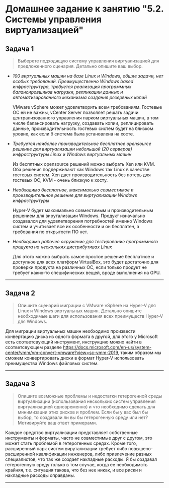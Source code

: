 # Домашнее задание к занятию "5.2. Системы управления виртуализацией"

## Задача 1

> Выберете подходящую систему управления виртуализацией для предложенного сценария. Детально опишите ваш выбор.

- *100 виртуальных машин на базе Linux и Windows, общие задачи, нет особых требований. Преимущественно Windows based инфраструктура, требуется реализация программных балансировщиков нагрузки, репликации данных и автоматизированного механизма создания резервных копий*

  VMware vSphere может удовлетворить всем требованиям. Гостевые ОС ей не важны, vCenter Server позволяет решать задачи централизованного управления парком виртуальных машин, в том числе балансировать нагрузку, создавать копии, реплицировать данные, производительность гостевых систем будет на близком уровне, как если б система была установлена на хосте.

- *Требуется наиболее производительное бесплатное opensource решение для виртуализации небольшой (20 серверов) инфраструктуры Linux и Windows виртуальных машин*

  Из бесплтных opensource решений можно выбрать Xen или KVM. Оба решения поддерживают как Windows так Linux в качестве гостевых систем. Xen дает производительность без потерь для гостевых ОС, KVM - очень близкую к хосту.

- *Необходимо бесплатное, максимально совместимое и производительное решение для виртуализации Windows инфраструктуры*

  Hyper-V будет максимально совместимым и производительным решением для вирутализации Windows. Продукт изначально создавался для удовлетворения потребностей именно Windows систем и учитывает все их особенности и он бесплатен, а требования по открытости ПО нет.

- *Необходимо рабочее окружение для тестирование программного продукта на нескольких дистрибутивах Linux*

  Для этого можно выбрать самое простое решение бесплатное и доступное для всех платформ VirtualBox, это будет достаточно для проверки продукта на различных ОС, если только продукт не требует каких-то специфических вещей, вроде выполнения на GPU.

---

## Задача 2

> Опишите сценарий миграции с VMware vSphere на Hyper-V для Linux и Windows виртуальных машин. Детально опишите необходимые шаги для использования всех преимуществ Hyper-V для Windows.

Для миграции виртуальных машин необходимо произвести конвертацию диска из одного формата в другой, для этого у Microsoft есть соответсвующий инструмент, инструкцию можно найти в ссответсвующем разделе https://docs.microsoft.com/en-us/system-center/vmm/vm-convert-vmware?view=sc-vmm-2019, таким образом мы сможем конвертировать диски в формат Hyper-V использовать преимущества Windows файловых систем.

---

## Задача 3

> Опишите возможные проблемы и недостатки гетерогенной среды виртуализации (использования нескольких систем управления виртуализацией одновременно) и что необходимо сделать для минимизации этих рисков и проблем. Если бы у вас был бы выбор, то создавали ли вы бы гетерогенную среду или нет? Мотивируйте ваш ответ примерами.

Каждое средство виртуализации представляет собственные инструменты и форматы, часто не совместимые друг с другом, это может стать проблемой в гетерогенных средах. Кроме того, расширенный парк систем вирутализации требует либо повышено-расширенной квалификации инженеров, либо привлечение разных специалистов, что так же создает накладные расходы.
Я бы создавал гетерогенную среду только в том случае, когда ее необходимсть крайняя, т.е. ситуация такова, что без нее никак, и все риски и накладные расходы оправданы.

---
